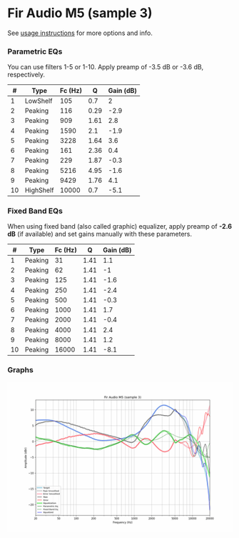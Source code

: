 # Fir Audio M5 (sample 3)
See [usage instructions](https://github.com/jaakkopasanen/AutoEq#usage) for more options and info.

### Parametric EQs
You can use filters 1-5 or 1-10. Apply preamp of -3.5 dB or -3.6 dB, respectively.

|   # | Type      |   Fc (Hz) |    Q |   Gain (dB) |
|-----|-----------|-----------|------|-------------|
|   1 | LowShelf  |       105 | 0.7  |         2   |
|   2 | Peaking   |       116 | 0.29 |        -2.9 |
|   3 | Peaking   |       909 | 1.61 |         2.8 |
|   4 | Peaking   |      1590 | 2.1  |        -1.9 |
|   5 | Peaking   |      3228 | 1.64 |         3.6 |
|   6 | Peaking   |       161 | 2.36 |         0.4 |
|   7 | Peaking   |       229 | 1.87 |        -0.3 |
|   8 | Peaking   |      5216 | 4.95 |        -1.6 |
|   9 | Peaking   |      9429 | 1.76 |         4.1 |
|  10 | HighShelf |     10000 | 0.7  |        -5.1 |

### Fixed Band EQs
When using fixed band (also called graphic) equalizer, apply preamp of **-2.6 dB** (if available) and set gains manually with these parameters.

|   # | Type    |   Fc (Hz) |    Q |   Gain (dB) |
|-----|---------|-----------|------|-------------|
|   1 | Peaking |        31 | 1.41 |         1.1 |
|   2 | Peaking |        62 | 1.41 |        -1   |
|   3 | Peaking |       125 | 1.41 |        -1.6 |
|   4 | Peaking |       250 | 1.41 |        -2.4 |
|   5 | Peaking |       500 | 1.41 |        -0.3 |
|   6 | Peaking |      1000 | 1.41 |         1.7 |
|   7 | Peaking |      2000 | 1.41 |        -0.4 |
|   8 | Peaking |      4000 | 1.41 |         2.4 |
|   9 | Peaking |      8000 | 1.41 |         1.2 |
|  10 | Peaking |     16000 | 1.41 |        -8.1 |

### Graphs
![](./Fir%20Audio%20M5%20(sample%203).png)
